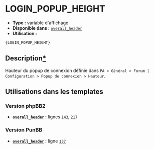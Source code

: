 # LOGIN_POPUP_HEIGHT
* __Type :__ variable d'affichage
* __Disponible dans :__ [`overall_header`](../tpl/var/overall_header.md#readme)
* __Utilisation :__

```html
{LOGIN_POPUP_HEIGHT}
```

## Description[*](https://fa-tvars.appspot.com/var/LOGIN_POPUP_HEIGHT)
Hauteur du popup de connexion définie dans `PA > Général > Forum | Configuration > Popup de connexion > Hauteur`.

## Utilisations dans les templates

### Version phpBB2
* __[`overall_header`](../tpl/var/overall_header.md#readme) :__ lignes [`143`](../tpl/src/subsilver/overall_header.tpl#L143), [`217`](../tpl/src/subsilver/overall_header.tpl#L217)

### Version PunBB
* __[`overall_header`](../tpl/var/overall_header.md#readme) :__ ligne [`137`](../tpl/src/punbb/overall_header.tpl#L137)
